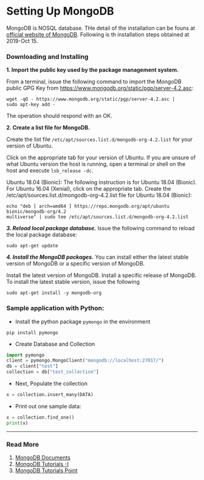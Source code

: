 # Setting Up MongoDB

MongoDB is NOSQL database. THe detail of the installation can be founs at [official website of MongoDB](https://docs.mongodb.com/manual/tutorial/install-mongodb-on-ubuntu/). Following is th installation steps obtained at 2019-Oct 15.


### Downloading and Installing

**1. Import the public key used by the package management system.**

From a terminal, issue the following command to import the MongoDB public GPG Key from https://www.mongodb.org/static/pgp/server-4.2.asc:

```
wget -qO - https://www.mongodb.org/static/pgp/server-4.2.asc | 
sudo apt-key add -

```

The operation should respond with an OK.

**2. Create a list file for MongoDB.**

Create the list file ```/etc/apt/sources.list.d/mongodb-org-4.2.list``` for your version of Ubuntu.

Click on the appropriate tab for your version of Ubuntu. If you are unsure of what Ubuntu version the host is running, open a terminal or shell on the host and execute ```lsb_release -dc```.

Ubuntu 18.04 (Bionic): The following instruction is for Ubuntu 18.04 (Bionic). For Ubuntu 16.04 (Xenial), click on the appropriate tab. Create the /etc/apt/sources.list.d/mongodb-org-4.2.list file for Ubuntu 18.04 (Bionic):

```
echo "deb [ arch=amd64 ] https://repo.mongodb.org/apt/ubuntu bionic/mongodb-org/4.2 
multiverse" | sudo tee /etc/apt/sources.list.d/mongodb-org-4.2.list
```

***3. Reload local package database.***
Issue the following command to reload the local package database:

```
sudo apt-get update
```

***4. Install the MongoDB packages.***
You can install either the latest stable version of MongoDB or a specific version of MongoDB.

Install the latest version of MongoDB.	Install a specific release of MongoDB.
To install the latest stable version, issue the following

```
sudo apt-get install -y mongodb-org
```

### Sample application with Python:

- Install the python package ``pymongo`` in the environment

```
pip install pymongo
```

- Create Database and Collection

```python
import pymongo
client = pymongo.MongoClient("mongodb://localhost:27017/")
db = client["test"]
collection = db["test_collection"]
```
- Next, Populate the collection

```python
x = collection.insert_many(DATA)

```
- Print out one sample data:

```python
x = collection.find_one()
print(x) 
```

-------------------------






### Read More
1. [MongoDB Documents](https://docs.mongodb.com/manual/core/document/)
2. [MongoDB Tutorials -I](https://docs.mongodb.com/manual/tutorial/)
2. [MongoDB Tutorials Point](https://www.tutorialspoint.com/mongodb/index.htm)







